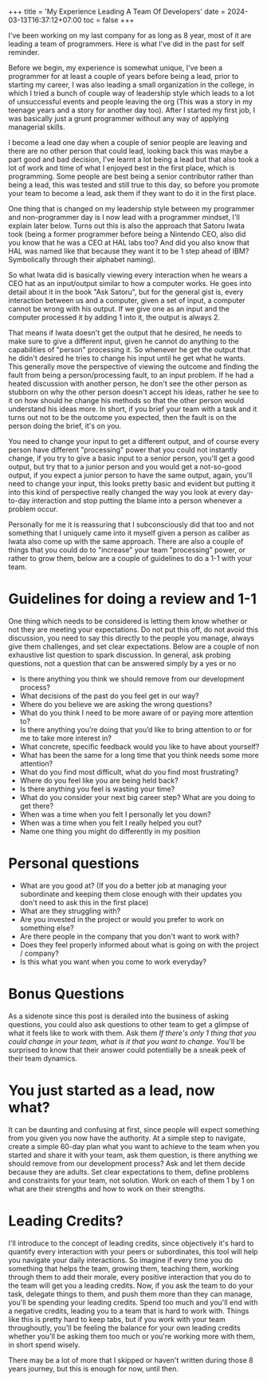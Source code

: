 +++
title = 'My Experience Leading A Team Of Developers'
date = 2024-03-13T16:37:12+07:00
toc = false
+++

I've been working on my last company for as long as 8 year, most of it are leading a team of programmers. Here is what I've did in the past for self reminder.

Before we begin, my experience is somewhat unique, I've been a programmer for at least a couple of years before being a lead, prior to starting my career, I was also leading a small organization in the college, in which I tried a bunch of couple way of leadership style which leads to a lot of unsuccessful events and people leaving the org (This was a story in my teenage years and a story for another day too). After I started my first job, I was basically just a grunt programmer without any way of applying managerial skills. 

I become a lead one day when a couple of senior people are leaving and there are no other person that could lead, looking back this was maybe a part good and bad decision, I've learnt a lot being a lead but that also took a lot of work and time of what I enjoyed best in the first place, which is programming. Some people are best being a senior contributor rather than being a lead, this was tested and still true to this day, so before you promote your team to become a lead, ask them if they want to do it in the first place. 

One thing that is changed on my leadership style between my programmer and non-programmer day is I now lead with a programmer mindset, I'll explain later below. Turns out this is also the approach that Satoru Iwata took (being a former programmer before being a Nintendo CEO, also did you know that he was a CEO at HAL labs too? And did you also know that HAL was named like that because they want it to be 1 step ahead of IBM? Symbolically through their alphabet naming). 

So what Iwata did is basically viewing every interaction when he wears a CEO hat as an input/output similar to how a computer works. He goes into detail about it in the book "Ask Satoru", but for the general gist is, every interaction between us and a computer, given a set of input, a computer cannot be wrong with his output. If we give one as an input and the computer processed it by adding 1 into it, the output is always 2. 

That means if Iwata doesn't get the output that he desired, he needs to make sure to give a different input, given he cannot do anything to the capabilities of "person" processing it. So whenever he get the output that he didn't desired he tries to change his input until he get what he wants. This generally move the perspective of viewing the outcome and finding the fault from being a person/processing fault, to an input problem. If he had a heated discussion with another person, he don't see the other person as stubborn on why the other person doesn't accept his ideas, rather he see to it on how should he change his methods so that the other person would understand his ideas more. In short, if you brief your team with a task and it turns out not to be the outcome you expected, then the fault is on the person doing the brief, it's on you. 

You need to change your input to get a different output, and of course every person have different "processing" power that you could not instantly change, if you try to give a basic input to a senior person, you'll get a good output, but try that to a junior person and you would get a not-so-good output, if you expect a junior person to have the same output, again, you'll need to change your input, this looks pretty basic and evident but putting it into this kind of perspective really changed the way you look at every day-to-day interaction and stop putting the blame into a person whenever a problem occur.

Personally for me it is reassuring that I subconsciously did that too and not something that I uniquely came into it myself given a person as caliber as Iwata also come up with the same approach. There are also a couple of things that you could do to "increase" your team "processing" power, or rather to grow them, below are a couple of guidelines to do a 1-1 with your team. 

# Guidelines for doing a review and 1-1
One thing which needs to be considered is letting them know whether or not they are meeting your expectations. Do not put this off, do not avoid this discussion, you need to say this directly to the people you manage, always give them challenges, and set clear expectations. Below are a couple of non exhaustive list question to spark discussion. 
In general, ask probing questions, not a question that can be answered simply by a yes or no 

* Is there anything you think we should remove from our development process?
* What decisions of the past do you feel get in our way?
* Where do you believe we are asking the wrong questions?
* What do you think I need to be more aware of or paying more attention to?
* Is there anything you’re doing that you’d like to bring attention to or for me to take more interest in?
* What concrete, specific feedback would you like to have about yourself?
* What has been the same for a long time that you think needs some more attention?
* What do you find most difficult, what do you find most frustrating?
* Where do you feel like you are being held back?
* Is there anything you feel is wasting your time?
* What do you consider your next big career step? What are you doing to get there?
* When was a time when you felt I personally let you down?
* When was a time when you felt I really helped you out?
* Name one thing you might do differently in my position

# Personal questions 
* What are you good at? (If you do a better job at managing your subordinate and keeping them close enough with their updates you don't need to ask this in the first place)
* What are they struggling with?
* Are you invested in the project or would you prefer to work on something else?
* Are there people in the company that you don't want to work with?
* Does they feel properly informed about what is going on with the project / company?
* Is this what you want when you come to work everyday?

# Bonus Questions
As a sidenote since this post is derailed into the business of asking questions, you could also ask questions to other team to get a glimpse of what it feels like to work with them. Ask them *If there's only 1 thing that you could change in your team, what is it that you want to change*. You'll be surprised to know that their answer could potentially be a sneak peek of their team dynamics.

# You just started as a lead, now what?
It can be daunting and confusing at first, since people will expect something from you given you now have the authority. At a simple step to navigate, create a simple 60-day plan what you want to achieve to the team when you started and share it with your team, ask them question, is there anything we should remove from our development process? Ask and let them decide because they are adults. Set clear expectations to them, define problems and constraints for your team, not solution. Work on each of them 1 by 1 on what are their strengths and how to work on their strengths.

# Leading Credits?
I'll introduce to the concept of leading credits, since objectively it's hard to quantify every interaction with your peers or subordinates, this tool will help you navigate your daily interactions. So imagine if every time you do something that helps the team, growing them, teaching them, working through them to add their morale, every positive interaction that you do to the team will get you a leading credits. Now, if you ask the team to do your task, delegate things to them, and push them more than they can manage, you'll be spending your leading credits. Spend too much and you'll end with a negative credits, leading you to a team that is hard to work with. Things like this is pretty hard to keep tabs, but if you work with your team throughoutly, you'll be feeling the balance for your own leading credits whether you'll be asking them too much or you're working more with them, in short spend wisely.

There may be a lot of more that I skipped or haven't written during those 8 years journey, but this is enough for now, until then.

